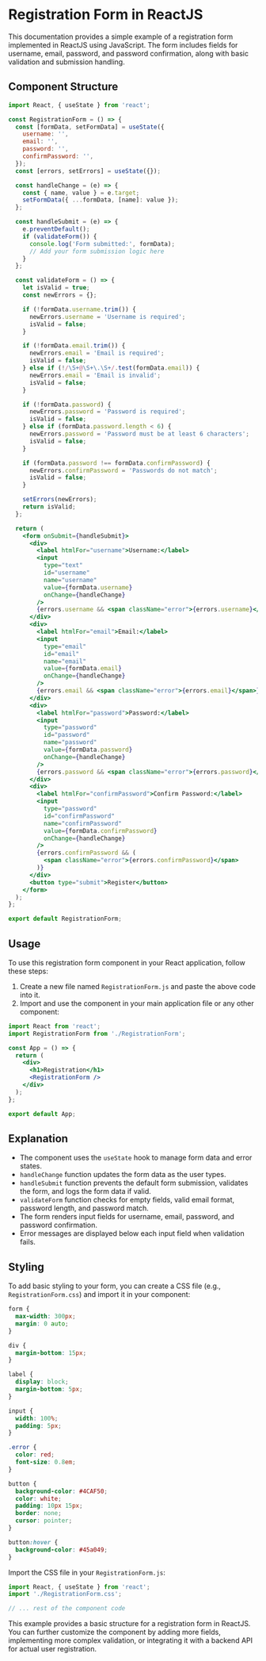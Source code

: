 # Registration Form in ReactJS

This documentation provides a simple example of a registration form implemented in ReactJS using JavaScript. The form includes fields for username, email, password, and password confirmation, along with basic validation and submission handling.

## Component Structure

```jsx
import React, { useState } from 'react';

const RegistrationForm = () => {
  const [formData, setFormData] = useState({
    username: '',
    email: '',
    password: '',
    confirmPassword: '',
  });
  const [errors, setErrors] = useState({});

  const handleChange = (e) => {
    const { name, value } = e.target;
    setFormData({ ...formData, [name]: value });
  };

  const handleSubmit = (e) => {
    e.preventDefault();
    if (validateForm()) {
      console.log('Form submitted:', formData);
      // Add your form submission logic here
    }
  };

  const validateForm = () => {
    let isValid = true;
    const newErrors = {};

    if (!formData.username.trim()) {
      newErrors.username = 'Username is required';
      isValid = false;
    }

    if (!formData.email.trim()) {
      newErrors.email = 'Email is required';
      isValid = false;
    } else if (!/\S+@\S+\.\S+/.test(formData.email)) {
      newErrors.email = 'Email is invalid';
      isValid = false;
    }

    if (!formData.password) {
      newErrors.password = 'Password is required';
      isValid = false;
    } else if (formData.password.length < 6) {
      newErrors.password = 'Password must be at least 6 characters';
      isValid = false;
    }

    if (formData.password !== formData.confirmPassword) {
      newErrors.confirmPassword = 'Passwords do not match';
      isValid = false;
    }

    setErrors(newErrors);
    return isValid;
  };

  return (
    <form onSubmit={handleSubmit}>
      <div>
        <label htmlFor="username">Username:</label>
        <input
          type="text"
          id="username"
          name="username"
          value={formData.username}
          onChange={handleChange}
        />
        {errors.username && <span className="error">{errors.username}</span>}
      </div>
      <div>
        <label htmlFor="email">Email:</label>
        <input
          type="email"
          id="email"
          name="email"
          value={formData.email}
          onChange={handleChange}
        />
        {errors.email && <span className="error">{errors.email}</span>}
      </div>
      <div>
        <label htmlFor="password">Password:</label>
        <input
          type="password"
          id="password"
          name="password"
          value={formData.password}
          onChange={handleChange}
        />
        {errors.password && <span className="error">{errors.password}</span>}
      </div>
      <div>
        <label htmlFor="confirmPassword">Confirm Password:</label>
        <input
          type="password"
          id="confirmPassword"
          name="confirmPassword"
          value={formData.confirmPassword}
          onChange={handleChange}
        />
        {errors.confirmPassword && (
          <span className="error">{errors.confirmPassword}</span>
        )}
      </div>
      <button type="submit">Register</button>
    </form>
  );
};

export default RegistrationForm;
```

## Usage

To use this registration form component in your React application, follow these steps:

1. Create a new file named `RegistrationForm.js` and paste the above code into it.
2. Import and use the component in your main application file or any other component:

```jsx
import React from 'react';
import RegistrationForm from './RegistrationForm';

const App = () => {
  return (
    <div>
      <h1>Registration</h1>
      <RegistrationForm />
    </div>
  );
};

export default App;
```

## Explanation

- The component uses the `useState` hook to manage form data and error states.
- `handleChange` function updates the form data as the user types.
- `handleSubmit` function prevents the default form submission, validates the form, and logs the form data if valid.
- `validateForm` function checks for empty fields, valid email format, password length, and password match.
- The form renders input fields for username, email, password, and password confirmation.
- Error messages are displayed below each input field when validation fails.

## Styling

To add basic styling to your form, you can create a CSS file (e.g., `RegistrationForm.css`) and import it in your component:

```css
form {
  max-width: 300px;
  margin: 0 auto;
}

div {
  margin-bottom: 15px;
}

label {
  display: block;
  margin-bottom: 5px;
}

input {
  width: 100%;
  padding: 5px;
}

.error {
  color: red;
  font-size: 0.8em;
}

button {
  background-color: #4CAF50;
  color: white;
  padding: 10px 15px;
  border: none;
  cursor: pointer;
}

button:hover {
  background-color: #45a049;
}
```

Import the CSS file in your `RegistrationForm.js`:

```jsx
import React, { useState } from 'react';
import './RegistrationForm.css';

// ... rest of the component code
```

This example provides a basic structure for a registration form in ReactJS. You can further customize the component by adding more fields, implementing more complex validation, or integrating it with a backend API for actual user registration.
